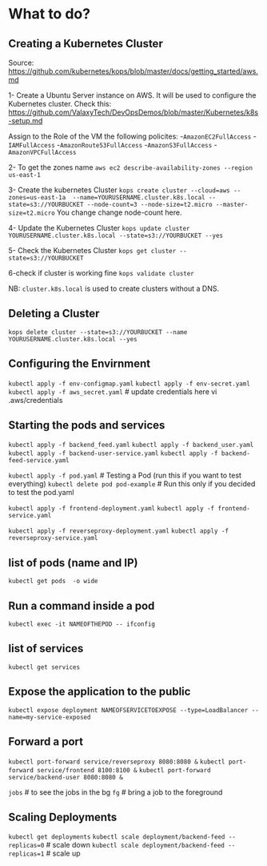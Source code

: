 # What to do?
## Creating a Kubernetes Cluster
Source: https://github.com/kubernetes/kops/blob/master/docs/getting_started/aws.md

1- Create a Ubuntu Server instance on AWS. It will be used to configure the Kubernetes cluster.
Check this: https://github.com/ValaxyTech/DevOpsDemos/blob/master/Kubernetes/k8s-setup.md

Assign to the Role of the VM the following policites:
-`AmazonEC2FullAccess`
-`IAMFullAccess`
-`AmazonRoute53FullAccess`
-`AmazonS3FullAccess`
-`AmazonVPCFullAccess`

2- To get the zones name
`aws ec2 describe-availability-zones --region us-east-1`

3- Create the kubernetes Cluster
`kops create cluster --cloud=aws --zones=us-east-1a  --name=YOURUSERNAME.cluster.k8s.local --state=s3://YOURBUCKET --node-count=3 --node-size=t2.micro --master-size=t2.micro`
You change change node-count here.

4- Update the Kubernetes Cluster
`kops update cluster YOURUSERNAME.cluster.k8s.local --state=s3://YOURBUCKET --yes`

5- Check the Kubernetes Cluster
`kops get cluster --state=s3://YOURBUCKET`

6-check if cluster is working fine
`kops validate cluster`

NB: `cluster.k8s.local` is used to create clusters without a DNS.

## Deleting a Cluster
`kops delete cluster --state=s3://YOURBUCKET --name YOURUSERNAME.cluster.k8s.local --yes`

## Configuring the Envirnment
`kubectl apply -f env-configmap.yaml`
`kubectl apply -f env-secret.yaml`
`kubectl apply -f aws_secret.yaml`			# update credentials here vi .aws/credentials

## Starting the pods and services
`kubectl apply -f backend_feed.yaml`
`kubectl apply -f backend_user.yaml`
`kubectl apply -f backend-user-service.yaml`
`kubectl apply -f backend-feed-service.yaml`

`kubectl apply -f pod.yaml`						# Testing a Pod (run this if you want to test everything) 
`kubectl delete pod pod-example`					# Run this only if you decided to test the pod.yaml

`kubectl apply -f frontend-deployment.yaml`
`kubectl apply -f frontend-service.yaml`

`kubectl apply -f reverseproxy-deployment.yaml`
`kubectl apply -f reverseproxy-service.yaml`


## list of pods (name and IP)
`kubectl get pods  -o wide`

## Run a command inside a pod
`kubectl exec -it NAMEOFTHEPOD -- ifconfig`

## list of services
`kubectl get services`

## Expose the application to the public
`kubectl expose deployment NAMEOFSERVICETOEXPOSE --type=LoadBalancer --name=my-service-exposed`

## Forward a port
`kubectl port-forward service/reverseproxy 8080:8080 &`
`kubectl port-forward service/frontend 8100:8100 &`
`kubectl port-forward service/backend-user 8080:8080 &`

`jobs` # to see the jobs in the bg
`fg` # bring a job to the foreground

## Scaling Deployments
`kubectl get deployments`
`kubectl scale deployment/backend-feed --replicas=0` # scale down
`kubectl scale deployment/backend-feed --replicas=1` # scale up

